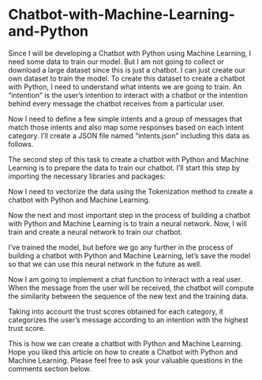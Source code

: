 # Chatbot-with-Machine-Learning-and-Python
Since I will be developing a Chatbot with Python using Machine Learning, I need some data to train our model. But I am not going to collect or download a large dataset since this is just a chatbot. I can just create our own dataset to train the model.
To create this dataset to create a chatbot with Python, I need to understand what intents we are going to train. An “intention” is the user’s intention to interact with a chatbot or the intention behind every message the chatbot receives from a particular user.

Now I need to define a few simple intents and a group of messages that match those intents and also map some responses based on each intent category. I’ll create a JSON file named “intents.json” including this data as follows.

The second step of this task to create a chatbot with Python and Machine Learning is to prepare the data to train our chatbot. I’ll start this step by importing the necessary libraries and packages:

Now I need to vectorize the data using the Tokenization method to create a chatbot with Python and Machine Learning.

Now the next and most important step in the process of building a chatbot with Python and Machine Learning is to train a neural network. Now, I will train and create a neural network to train our chatbot.

I’ve trained the model, but before we go any further in the process of building a chatbot with Python and Machine Learning, let’s save the model so that we can use this neural network in the future as well.

Now I am going to implement a chat function to interact with a real user. When the message from the user will be received, the chatbot will compute the similarity between the sequence of the new text and the training data.


Taking into account the trust scores obtained for each category, it categorizes the user’s message according to an intention with the highest trust score.

This is how we can create a chatbot with Python and Machine Learning. Hope you liked this article on how to create a Chatbot with Python and Machine Learning. Please feel free to ask your valuable questions in the comments section below.
